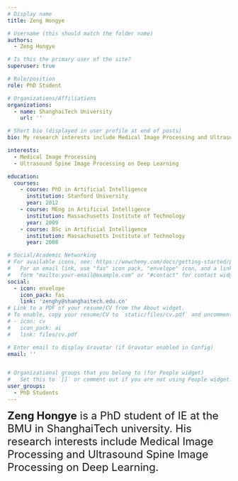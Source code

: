 ```yaml
---
# Display name
title: Zeng Hongye

# Username (this should match the folder name)
authors:
  - Zeng Hongye

# Is this the primary user of the site?
superuser: true

# Role/position
role: PhD Student

# Organizations/Affiliations
organizations:
  - name: ShanghaiTech University
    url: ''

# Short bio (displayed in user profile at end of posts)
bio: My research interests include Medical Image Processing and Ultrasound Spine Image Processing on Deep Learning.

interests:
  - Medical Image Processing
  - Ultrasound Spine Image Processing on Deep Learning

education:
  courses:
    - course: PhD in Artificial Intelligence
      institution: Stanford University
      year: 2012
    - course: MEng in Artificial Intelligence
      institution: Massachusetts Institute of Technology
      year: 2009
    - course: BSc in Artificial Intelligence
      institution: Massachusetts Institute of Technology
      year: 2008

# Social/Academic Networking
# For available icons, see: https://wowchemy.com/docs/getting-started/page-builder/#icons
#   For an email link, use "fas" icon pack, "envelope" icon, and a link in the
#   form "mailto:your-email@example.com" or "#contact" for contact widget.
social:
  - icon: envelope
    icon_pack: fas
    link: 'zenghy@shanghaitech.edu.cn'
# Link to a PDF of your resume/CV from the About widget.
# To enable, copy your resume/CV to `static/files/cv.pdf` and uncomment the lines below.
# - icon: cv
#   icon_pack: ai
#   link: files/cv.pdf

# Enter email to display Gravatar (if Gravatar enabled in Config)
email: ''


# Organizational groups that you belong to (for People widget)
#   Set this to `[]` or comment out if you are not using People widget.
user_groups:
  - PhD Students
---
```


<font size=5>**Zeng Hongye** is a PhD student of IE at the BMU in ShanghaiTech university. His research interests include Medical Image Processing and Ultrasound Spine Image Processing on Deep Learning.</font>